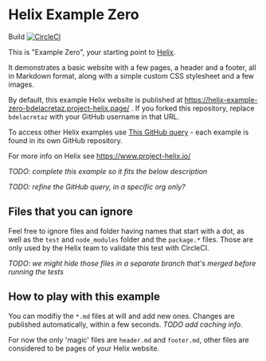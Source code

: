 # Helix Example Zero

Build [![CircleCI](https://circleci.com/gh/bdelacretaz/helixing.svg?style=svg)](https://circleci.com/gh/bdelacretaz/helixing)

This is "Example Zero", your starting point to [Helix](https://www.project-helix.io/). 

It demonstrates a basic website with a few pages, a header and a footer,
all in Markdown format, along with a simple custom CSS stylesheet and a few images.

By default, this example Helix website is published at https://helix-example-zero-bdelacretaz.project-helix.page/ . If you forked this repository, replace `bdelacretaz` with your GitHub username in that URL.

To access other Helix examples use [This GitHub query](https://github.com/topics/helix-example) - each example is found in its own GitHub repository.

For more info on Helix see https://www.project-helix.io/

_TODO: complete this example so it fits the below description_

 _TODO: refine the GitHub query, in a specific org only?_

## Files that you can ignore
Feel free to ignore files and folder having names that start with a dot, as well as the `test` and `node_modules` folder
and the `package.*` files. Those are only used by the Helix team to validate this test with CircleCI.

_TODO: we might hide those files in a separate branch that's merged before running the tests_

## How to play with this example
You can modifiy the `*.md` files at will and add new ones. Changes are published automatically, within a few seconds. _TODO add caching info_.

For now the only 'magic' files are `header.md` and `footer.md`, other files are considered to be pages of your Helix website.


